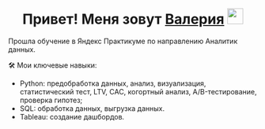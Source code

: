 <h1 align="center">Привет! Меня зовут <a href="https://daniilshat.ru/" target="_blank">Валерия</a> 
<img src="https://github.com/blackcater/blackcater/raw/main/images/Hi.gif" height="32"/></h1>

Прошла обучение в Яндекс Практикуме по направлению Аналитик данных. 

🛠 Мои ключевые навыки:
- Python: предобработка данных, анализ, визуализация, статистический тест, LTV, CAC, когортный анализ, A/B-тестирование, проверка гипотез;
- SQL: обработка данных, выгрузка данных.
- Tableau: создание дашбордов.
